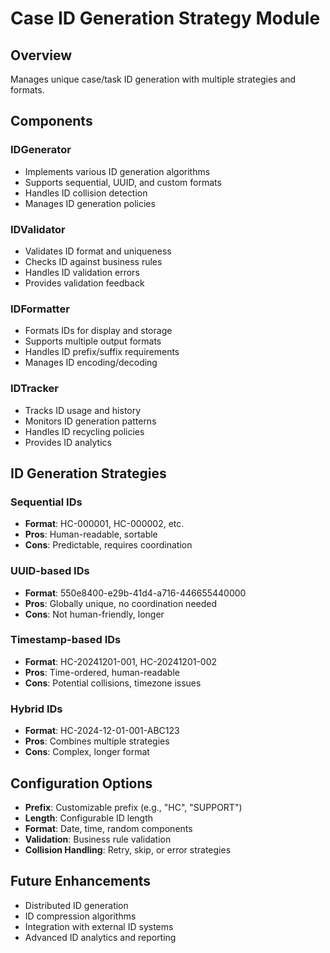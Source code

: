 # Case ID Generation Strategy Module

## Overview
Manages unique case/task ID generation with multiple strategies and formats.

## Components

### IDGenerator
- Implements various ID generation algorithms
- Supports sequential, UUID, and custom formats
- Handles ID collision detection
- Manages ID generation policies

### IDValidator
- Validates ID format and uniqueness
- Checks ID against business rules
- Handles ID validation errors
- Provides validation feedback

### IDFormatter
- Formats IDs for display and storage
- Supports multiple output formats
- Handles ID prefix/suffix requirements
- Manages ID encoding/decoding

### IDTracker
- Tracks ID usage and history
- Monitors ID generation patterns
- Handles ID recycling policies
- Provides ID analytics

## ID Generation Strategies

### Sequential IDs
- **Format**: HC-000001, HC-000002, etc.
- **Pros**: Human-readable, sortable
- **Cons**: Predictable, requires coordination

### UUID-based IDs
- **Format**: 550e8400-e29b-41d4-a716-446655440000
- **Pros**: Globally unique, no coordination needed
- **Cons**: Not human-friendly, longer

### Timestamp-based IDs
- **Format**: HC-20241201-001, HC-20241201-002
- **Pros**: Time-ordered, human-readable
- **Cons**: Potential collisions, timezone issues

### Hybrid IDs
- **Format**: HC-2024-12-01-001-ABC123
- **Pros**: Combines multiple strategies
- **Cons**: Complex, longer format

## Configuration Options
- **Prefix**: Customizable prefix (e.g., "HC", "SUPPORT")
- **Length**: Configurable ID length
- **Format**: Date, time, random components
- **Validation**: Business rule validation
- **Collision Handling**: Retry, skip, or error strategies

## Future Enhancements
- Distributed ID generation
- ID compression algorithms
- Integration with external ID systems
- Advanced ID analytics and reporting
